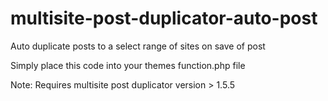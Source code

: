 # multisite-post-duplicator-auto-post
Auto duplicate posts to a select range of sites on save of post

Simply place this code into your themes function.php file

Note: Requires multisite post duplicator version > 1.5.5
